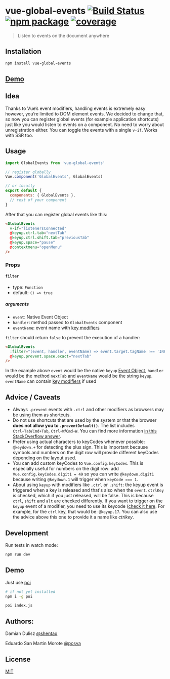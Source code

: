 # vue-global-events [![Build Status](https://img.shields.io/circleci/project/shentao/vue-global-events/master.svg)](https://circleci.com/gh/shentao/vue-global-events) [![npm package](https://img.shields.io/npm/v/vue-global-events.svg)](https://www.npmjs.com/package/vue-global-events) [![coverage](https://img.shields.io/codecov/c/github/shentao/vue-global-events.svg)](https://codecov.io/github/shentao/vue-global-events)

> Listen to events on the document anywhere

## Installation
```bash
npm install vue-global-events
```

## [Demo](https://jsfiddle.net/posva/qk6hr1k4/)

## Idea
Thanks to Vue’s event modifiers, handling events is extremely easy however, you’re limited to DOM element events.
We decided to change that, so now you can register global events (for example application shortcuts) just like you would listen to events on a component. No need to worry about unregistration either. You can toggle the events with a single `v-if`. Works with SSR too.

## Usage

```js
import GlobalEvents from 'vue-global-events'

// register globally
Vue.component('GlobalEvents', GlobalEvents)

// or locally
export default {
  components: { GlobalEvents },
  // rest of your component
}
```

After that you can register global events like this:

```html
<GlobalEvents
  v-if="listenersConnected"
  @keyup.ctrl.tab="nextTab"
  @keyup.ctrl.shift.tab="previousTab"
  @keyup.space="pause"
  @contextmenu="openMenu"
/>
```

### Props

#### `filter`

- type: `Function`
- default: `() => true`

##### arguments

- `event`: Native Event Object
- `handler`: method passed to `GlobalEvents` component
- `eventName`: event name with [key modifiers](https://vuejs.org/v2/guide/render-function.html#Event-amp-Key-Modifiers)

`filter` should return `false` to prevent the execution of a handler:

```html
<GlobalEvents
  :filter="(event, handler, eventName) => event.target.tagName !== 'INPUT'"
  @keyup.prevent.space.exact="nextTab"
/>
```

In the example above `event` would be the native `keyup` [Event Object](https://developer.mozilla.org/en-US/docs/Web/API/Event), `handler` would be the method `nextTab` and `eventName` would be the string `keyup`. `eventName` can contain [key modifiers](https://vuejs.org/v2/guide/render-function.html#Event-amp-Key-Modifiers) if used

## Advice / Caveats

- Always `.prevent` events with `.ctrl` and other modifiers as browsers may be using them as shortcuts.
- Do not use shortcuts that are used by the system or that the browser **does not allow you to `.preventDefault()`**. The list includes `Ctrl+Tab`/`Cmd+Tab`, `Ctrl+W`/`Cmd+W`. You can find more information [in this StackOverflow answer](https://stackoverflow.com/a/40434403/3384501).
- Prefer using actual characters to keyCodes whenever possible: `@keydown.+` for detecting the plus sign. This is important because symbols and numbers on the digit row will provide different keyCodes depending on the layout used.
- You can add custom keyCodes to `Vue.config.keyCodes`. This is especially useful for numbers on the digit row: add `Vue.config.keyCodes.digit1 = 49` so you can write `@keydown.digit1` because writing `@keydown.1` will trigger when `keyCode === 1`.
- About using `keyup` with modifiers like `.ctrl` or `.shift`: the keyup event is triggered when a key is released and that's also when the `event.ctrlKey` is checked, which if you just released, will be false. This is because `ctrl`, `shift` and `alt` are checked differently. If you want to trigger on the `keyup` event of a modifier, you need to use its keycode ([check it here](http://keycode.info). For example, for the `ctrl` key, that would be: `@keyup.17`. You can also use the advice above this one to provide it a name like _ctrlkey_.

## Development

Run tests in watch mode:

```bash
npm run dev
```

## Demo

Just use [poi](https://github.com/egoist/poi)

```bash
# if not yet installed
npm i -g poi

poi index.js
```

## Authors:

Damian Dulisz [@shentao](https://github.com/shentao)

Eduardo San Martin Morote [@posva](https://github.com/posva)

## License

[MIT](http://opensource.org/licenses/MIT)
